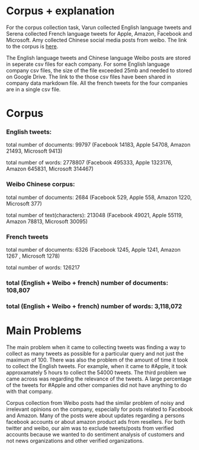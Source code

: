 # Corpus + explanation

For the corpus collection task, Varun collected English language tweets and Serena collected French language tweets for Apple, Amazon, Facebook and Microsoft. Amy collected Chinese social media posts from weibo. The link to the corpus is [here](https://github.ubc.ca/shuning3/COLX523_SH_VT_AL/tree/master/data). 

The English language tweets and Chinese language Weibo posts are stored in seperate csv files for each company. For some English language company csv files, the size of the file exceeded 25mb and needed to stored on Google Drive. The link to the those csv files have been shared in company data markdown file. All the french tweets for the four companies are in a single csv file. 

# Corpus 

### English tweets:

total number of documents: 99797 (Facebook 14183, Apple 54708, Amazon 21493, Microsoft 9413)

total number of words: 2778807 (Facebook 495333, Apple 1323176, Amazon 645831, Microsoft 314467)

### Weibo Chinese corpus:

total number of documents: 2684 (Facebook 529, Apple 558, Amazon 1220, Microsoft 377)

total number of text(characters): 213048 (Facebook 49021, Apple 55119, Amazon 78813, Microsoft 30095)

### French tweets

total number of documents: 6326 (Facebook 1245, Apple 1241, Amazon 1267	, Microsoft 1278)

total number of words: 126217

### total (English + Weibo + french) number of documents: 108,807

### total (English + Weibo + french) number of words: 3,118,072

# Main Problems

The main problem when it came to collecting tweets was finding a way to collect as many tweets as possible for a particular query and not just the maximum of 100. There was also the problem of the amount of time it took to collect the English tweets. For example, when it came to #Apple, it took approxamately 5 hours to collect the 54000 tweets. The third problem we came across was regarding the relevance of the tweets. A large percentage of the tweets for #Apple and other companies did not have anything to do with that company.


Corpus collection from Weibo posts had the similar problem of noisy and irrelevant opinions on the company, especially for posts related to Facebook and Amazon. Many of the posts were about updates regarding a persons facebook accounts or about amazon product ads from resellers. For both twitter and weibo, our aim was to exclude tweets/posts from verified accounts because we wanted to do sentiment analysis of customers and not news organizations and other verified organizations.
